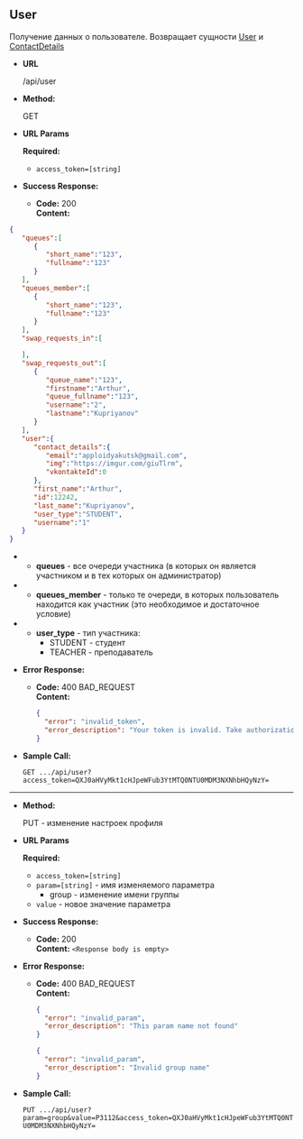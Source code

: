 ﻿**User**
----
  Получение данных о пользователе. Возвращает сущности [User](https://github.com/AppLoidx/helios-rest-api/blob/master/src/main/java/com/apploidxxx/entity/User.java) и 
  [ContactDetails](https://github.com/AppLoidx/helios-rest-api/blob/master/src/main/java/com/apploidxxx/entity/ContactDetails.java)


* **URL**

  /api/user

* **Method:**
  
  GET
  
*  **URL Params**

   **Required:**
 
   * `access_token=[string]`


* **Success Response:**

  * **Code:** 200 <br />
    **Content:** 
```json
{
   "queues":[
      {
         "short_name":"123",
         "fullname":"123"
      }
   ],
   "queues_member":[
      {
         "short_name":"123",
         "fullname":"123"
      }
   ],
   "swap_requests_in":[

   ],
   "swap_requests_out":[
      {
         "queue_name":"123",
         "firstname":"Arthur",
         "queue_fullname":"123",
         "username":"2",
         "lastname":"Kupriyanov"
      }
   ],
   "user":{
      "contact_details":{
         "email":"apploidyakutsk@gmail.com",
         "img":"https://imgur.com/giuTlrm",
         "vkontakteId":0
      },
      "first_name":"Arthur",
      "id":12242,
      "last_name":"Kupriyanov",
      "user_type":"STUDENT",
      "username":"1"
   }
}
```
* * **queues** - все очереди участника (в которых он является участником и в тех которых он администратор)
*	* **queues_member** - только те очереди, в которых пользователь находится как участник (это необходимое и достаточное условие)
*	* **user_type** - тип участника:
		 * STUDENT  - студент
		 * TEACHER - преподаватель
* **Error Response:**

  * **Code:** 400 BAD_REQUEST <br />
    **Content:** 
    ```json
    {
      "error": "invalid_token",
      "error_description": "Your token is invalid. Take authorization and refresh tokens"
    }
    ```
    
    
* **Sample Call:**

  `GET .../api/user?access_token=QXJ0aHVyMkt1cHJpeWFub3YtMTQ0NTU0MDM3NXNhbHQyNzY=`

<hr>

* **Method:**
  
  PUT - изменение настроек профиля
  
*  **URL Params**

   **Required:**
 
   * `access_token=[string]`
   * `param=[string]` - имя изменяемого параметра
	   * group - изменение имени группы
   * `value` - новое значение параметра


* **Success Response:**

  * **Code:** 200 <br />
    **Content:** `<Response body is empty>`
    
* **Error Response:**

  * **Code:** 400 BAD_REQUEST <br />
    **Content:** 
    ```json
    {
      "error": "invalid_param",
      "error_description": "This param name not found"
    }
    ```
    ```json
    {
      "error": "invalid_param",
      "error_description": "Invalid group name"
    }
    ```

* **Sample Call:**

  `PUT .../api/user?param=group&value=P3112&access_token=QXJ0aHVyMkt1cHJpeWFub3YtMTQ0NTU0MDM3NXNhbHQyNzY=`
  

